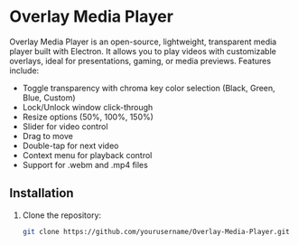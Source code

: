 # Overlay Media Player

Overlay Media Player is an open-source, lightweight, transparent media player built with Electron. It allows you to play videos with customizable overlays, ideal for presentations, gaming, or media previews. Features include:

- Toggle transparency with chroma key color selection (Black, Green, Blue, Custom)
- Lock/Unlock window click-through
- Resize options (50%, 100%, 150%)
- Slider for video control
- Drag to move
- Double-tap for next video
- Context menu for playback control
- Support for .webm and .mp4 files

## Installation

1. Clone the repository:
   ```bash
   git clone https://github.com/yourusername/Overlay-Media-Player.git